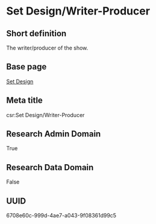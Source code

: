 # Set Design/Writer-Producer
## Short definition
The writer/producer of the show.
## Base page
[Set Design](../../Objects/Set%20Design.md)
## Meta title
csr:Set Design/Writer-Producer
## Research Admin Domain
True
## Research Data Domain
False
## UUID
6708e60c-999d-4ae7-a043-9f08361d99c5
